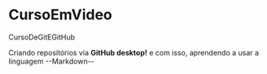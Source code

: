 # CursoEmVideo
 
 CursoDeGitEGitHub

Criando repositórios via **GitHub desktop!**
e com isso, aprendendo a usar a linguagem --Markdown--
